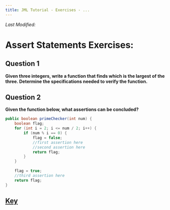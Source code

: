 ```yaml
---
title: JML Tutorial - Exercises - ...
---
```

<i>Last Modified: <script type="text/javascript"> document.write(new Date(document.lastModified).toUTCString())</script></i>

# Assert Statements Exercises:
## **Question 1**
**Given three integers, write a function that finds which is the largest of the three. Determine the specifications needed to verify the function.**

## **Question 2**
**Given the function below, what assertions can be concluded?**
```Java
public boolean primeChecker(int num) {
	boolean flag;
	for (int i = 2; i <= num / 2; i++) {
		if (num % i == 0) {
			flag = false;
			//first assertion here
			//second assertion here 
			return flag;
		}
	}
	
	flag = true;
	//third assertion here
	return flag;
}
```
## **[Key](AssertExKey.md)**
